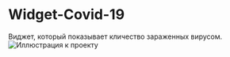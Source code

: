 # Widget-Covid-19
Виджет, который показывает кличество зараженных вирусом.
![Иллюстрация к проекту](https://github.com/syncended/Widget-Covid-19/Cнимок.PNG)
